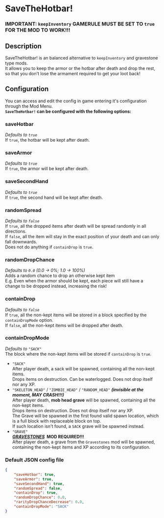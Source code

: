 # SaveTheHotbar!

### IMPORTANT: `keepInventory` GAMERULE MUST BE SET TO `true` FOR THE MOD TO WORK!!!

## Description

SaveTheHotbar! is an balanced alternative to `keepInventory` and gravestone type mods.  
It allows you to keep the armor or the hotbar after death and drop the rest,
so that you don't lose the armament required to get your loot back!

## Configuration

You can access and edit the config in game entering it's configuration through the Mod Menu.  
**`SaveTheHotbar!` can be configured with the following options:**

### saveHotbar

*Defaults to `true`*  
If `true`, the hotbar will be kept after death.

### saveArmor

*Defaults to `true`*  
If `true`, the armor will be kept after death.

### saveSecondHand

*Defaults to `true`*  
If `true`, the second hand will be kept after death.

### randomSpread

*Defaults to `false`*  
If `true`, all the dropped items after death will be spread randomly in all directions.  
If `false`, all the item will stay in the exact position of your death and can only fall downwards.  
Does not do anything if `containDrop` is `true`.

### randomDropChance

*Defaults to `0.0` (0.0 -> 0%; 1.0 -> 100%)*  
Adds a random chance to drop an otherwise kept item  
E.g. Even when the armor should be kept, each piece will still have a change to be dropped instead, increasing the risk!


### containDrop

*Defaults to `false`*  
If `true`, all the non-kept items will be stored in a block specified by the `containDropMode` option.  
If `false`, all the non-kept items will be dropped after death.

### containDropMode

*Defaults to `"SACK"`*  
The block where the non-kept items will be stored if `containDrop` is `true`.
- `"SACK"`  
  After player death, a sack will be spawned, containing all the non-kept items.  
  Drops items on destruction. Can be waterlogged. Does not drop itself nor any XP.
- `"SKELETON_HEAD"` / `"ZOMBIE_HEAD"` / `"RANDOM_HEAD"` ***(invisible at the moment, MAY CRASH!!!)***  
  After player death, **mob head grave** will be spawned, containing all the non-kept items.  
  Drops items on destruction. Does not drop itself nor any XP.  
  The Grave will be spawned in the first found valid spawn location, which is a full block with replaceable block on top.  
  If such location isn't found, a `SACK` grave will be spawned instead.
- `"GRAVE"`  
  __**[*GRAVESTONES*](https://modrinth.com/mod/pneumono_gravestones)&nbsp; MOD REQUIRED!!!**__  
  After player death, a grave from the `Gravestones` mod will be spawned,  
  containing the non-kept items and XP according to its configuration.

### Default JSON config file

```JSON
{
	"saveHotbar": true,
	"saveArmor": true,
	"saveSecondHand": true,
	"randomSpread": false,
	"containDrop": true,
	"randomDropChance": 0.0,
	"rarityDropChanceDecrease": 0.0,
	"containDropMode": "SACK"
}
```